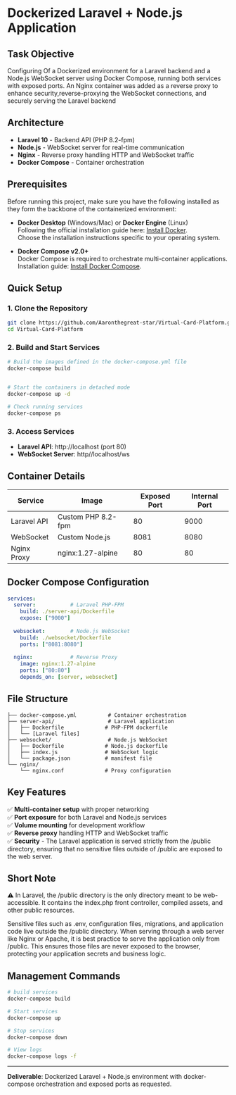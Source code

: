 # Dockerized Laravel + Node.js Application

## Task Objective
Configuring Of a Dockerized environment for a Laravel backend and a Node.js WebSocket server using Docker Compose, running both services with exposed ports. An Nginx container was added as a reverse proxy to enhance security,reverse-proxying the WebSocket connections, and securely serving the Laravel backend

## Architecture
- **Laravel 10** - Backend API (PHP 8.2-fpm)  
- **Node.js** - WebSocket server for real-time communication
- **Nginx** - Reverse proxy handling HTTP and WebSocket traffic
- **Docker Compose** - Container orchestration

## Prerequisites
Before running this project, make sure you have the following installed as they form the backbone of the containerized environment:

- **Docker Desktop** (Windows/Mac) or **Docker Engine** (Linux)  
  Following the official installation guide here: [Install Docker](https://docs.docker.com/desktop/).  
  Choose the installation instructions specific to your operating system.

- **Docker Compose v2.0+**  
  Docker Compose is required to orchestrate multi-container applications.  
  Installation guide: [Install Docker Compose](https://docs.docker.com/compose/).


## Quick Setup

### 1. Clone the Repository
```bash
git clone https://github.com/Aaronthegreat-star/Virtual-Card-Platform.git
cd Virtual-Card-Platform
```

### 2. Build and Start Services
```bash
# Build the images defined in the docker-compose.yml file
docker-compose build


# Start the containers in detached mode
docker-compose up -d

# Check running services
docker-compose ps
```

### 3. Access Services
- **Laravel API**: http://localhost (port 80)
- **WebSocket Server**: http//localhost/ws 

## Container Details

| Service | Image | Exposed Port | Internal Port |
|---------|-------|--------------|---------------|
| Laravel API | Custom PHP 8.2-fpm | 80 | 9000 |
| WebSocket | Custom Node.js | 8081 | 8080 |
| Nginx Proxy | nginx:1.27-alpine | 80 | 80 |

## Docker Compose Configuration

```yaml
services:
  server:           # Laravel PHP-FPM
    build: ./server-api/Dockerfile
    expose: ["9000"]
    
  websocket:        # Node.js WebSocket
    build: ./websocket/Dockerfile  
    ports: ["8081:8080"]
    
  nginx:            # Reverse Proxy
    image: nginx:1.27-alpine
    ports: ["80:80"]
    depends_on: [server, websocket]
```

## File Structure
```
├── docker-compose.yml          # Container orchestration
├── server-api/                 # Laravel application
│   ├── Dockerfile             # PHP-FPM dockerfile
│   └── [Laravel files]
├── websocket/                  # Node.js WebSocket 
│   ├── Dockerfile             # Node.js dockerfile
│   ├── index.js               # WebSocket logic
│   └── package.json           # manifest file
└── nginx/
    └── nginx.conf             # Proxy configuration
```

## Key Features
✅ **Multi-container setup** with proper networking  
✅ **Port exposure** for both Laravel and Node.js services  
✅ **Volume mounting** for development workflow  
✅ **Reverse proxy** handling HTTP and WebSocket traffic  
✅ **Security** - The Laravel application is served strictly from the /public directory, ensuring that no sensitive files outside of /public are exposed to the web server.

## Short Note
⚠️ In Laravel, the /public directory is the only directory meant to be web-accessible. It contains the index.php front controller, compiled assets, and other public resources.

Sensitive files such as .env, configuration files, migrations, and application code live outside the /public directory. When serving through a web server like Nginx or Apache, it is best practice to serve the application only from /public. This ensures those files are never exposed to the browser, protecting your application secrets and business logic.

## Management Commands
```bash
# build services
docker-compose build

# Start services
docker-compose up

# Stop services  
docker-compose down

# View logs
docker-compose logs -f
```

---

**Deliverable**: Dockerized Laravel + Node.js environment with docker-compose orchestration and exposed ports as requested.
